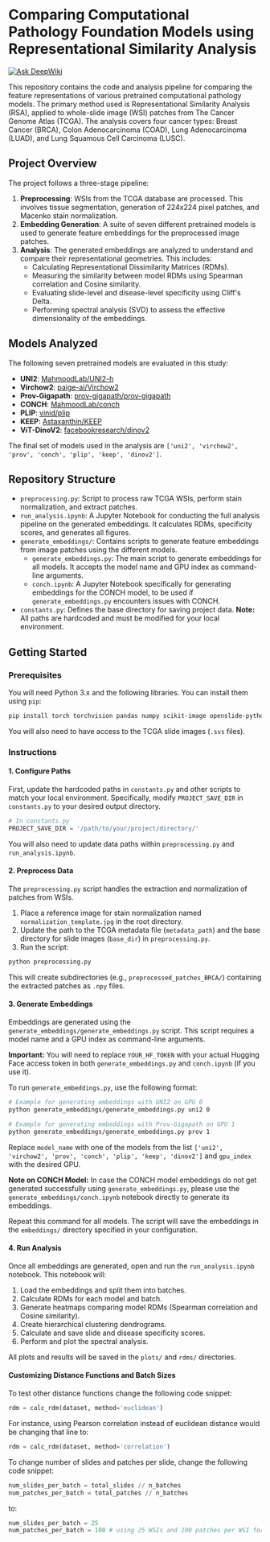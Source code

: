 # Comparing Computational Pathology Foundation Models using Representational Similarity Analysis

[![Ask DeepWiki](https://devin.ai/assets/askdeepwiki.png)](https://deepwiki.com/vmath20/IsoPathUpdated)

This repository contains the code and analysis pipeline for comparing the feature representations of various pretrained computational pathology models. The primary method used is Representational Similarity Analysis (RSA), applied to whole-slide image (WSI) patches from The Cancer Genome Atlas (TCGA). The analysis covers four cancer types: Breast Cancer (BRCA), Colon Adenocarcinoma (COAD), Lung Adenocarcinoma (LUAD), and Lung Squamous Cell Carcinoma (LUSC).

## Project Overview

The project follows a three-stage pipeline:

1.  **Preprocessing**: WSIs from the TCGA database are processed. This involves tissue segmentation, generation of 224x224 pixel patches, and Macenko stain normalization.
2.  **Embedding Generation**: A suite of seven different pretrained models is used to generate feature embeddings for the preprocessed image patches.
3.  **Analysis**: The generated embeddings are analyzed to understand and compare their representational geometries. This includes:
    *   Calculating Representational Dissimilarity Matrices (RDMs).
    *   Measuring the similarity between model RDMs using Spearman correlation and Cosine similarity.
    *   Evaluating slide-level and disease-level specificity using Cliff's Delta.
    *   Performing spectral analysis (SVD) to assess the effective dimensionality of the embeddings.

## Models Analyzed

The following seven pretrained models are evaluated in this study:

*   **UNI2**: [MahmoodLab/UNI2-h](https://huggingface.co/MahmoodLab/UNI2-h)
*   **Virchow2**: [paige-ai/Virchow2](https://huggingface.co/paige-ai/Virchow2)
*   **Prov-Gigapath**: [prov-gigapath/prov-gigapath](https://huggingface.co/prov-gigapath/prov-gigapath)
*   **CONCH**: [MahmoodLab/conch](https://huggingface.co/MahmoodLab/conch)
*   **PLIP**: [vinid/plip](https://huggingface.co/vinid/plip)
*   **KEEP**: [Astaxanthin/KEEP](https://huggingface.co/Astaxanthin/KEEP)
*   **ViT-DinoV2**: [facebookresearch/dinov2](https://github.com/facebookresearch/dinov2)

The final set of models used in the analysis are `['uni2', 'virchow2', 'prov', 'conch', 'plip', 'keep', 'dinov2']`.

## Repository Structure

*   `preprocessing.py`: Script to process raw TCGA WSIs, perform stain normalization, and extract patches.
*   `run_analysis.ipynb`: A Jupyter Notebook for conducting the full analysis pipeline on the generated embeddings. It calculates RDMs, specificity scores, and generates all figures.
*   `generate_embeddings/`: Contains scripts to generate feature embeddings from image patches using the different models.
    *   `generate_embeddings.py`: The main script to generate embeddings for all models. It accepts the model name and GPU index as command-line arguments.
    *   `conch.ipynb`: A Jupyter Notebook specifically for generating embeddings for the CONCH model, to be used if `generate_embeddings.py` encounters issues with CONCH.
*   `constants.py`: Defines the base directory for saving project data. **Note:** All paths are hardcoded and must be modified for your local environment.

## Getting Started

### Prerequisites

You will need Python 3.x and the following libraries. You can install them using `pip`:

```bash
pip install torch torchvision pandas numpy scikit-image openslide-python tiatoolbox rsatoolbox seaborn timm transformers huggingface_hub cliffs_delta
```

You will also need to have access to the TCGA slide images (`.svs` files).

### Instructions

#### 1. Configure Paths

First, update the hardcoded paths in `constants.py` and other scripts to match your local environment. Specifically, modify `PROJECT_SAVE_DIR` in `constants.py` to your desired output directory.

```python
# In constants.py
PROJECT_SAVE_DIR = '/path/to/your/project/directory/'
```

You will also need to update data paths within `preprocessing.py` and `run_analysis.ipynb`.

#### 2. Preprocess Data

The `preprocessing.py` script handles the extraction and normalization of patches from WSIs.

1.  Place a reference image for stain normalization named `normalization_template.jpg` in the root directory.
2.  Update the path to the TCGA metadata file (`metadata_path`) and the base directory for slide images (`base_dir`) in `preprocessing.py`.
3.  Run the script:

```bash
python preprocessing.py
```

This will create subdirectories (e.g., `preprocessed_patches_BRCA/`) containing the extracted patches as `.npy` files.

#### 3. Generate Embeddings

Embeddings are generated using the `generate_embeddings/generate_embeddings.py` script. This script requires a model name and a GPU index as command-line arguments.

**Important:** You will need to replace `YOUR_HF_TOKEN` with your actual Hugging Face access token in both `generate_embeddings.py` and `conch.ipynb` (if you use it).

To run `generate_embeddings.py`, use the following format:

```bash
# Example for generating embeddings with UNI2 on GPU 0
python generate_embeddings/generate_embeddings.py uni2 0

# Example for generating embeddings with Prov-Gigapath on GPU 1
python generate_embeddings/generate_embeddings.py prov 1
```

Replace `model_name` with one of the models from the list `['uni2', 'virchow2', 'prov', 'conch', 'plip', 'keep', 'dinov2']` and `gpu_index` with the desired GPU.

**Note on CONCH Model:** In case the CONCH model embeddings do not get generated successfully using `generate_embeddings.py`, please use the `generate_embeddings/conch.ipynb` notebook directly to generate its embeddings.

Repeat this command for all models. The script will save the embeddings in the `embeddings/` directory specified in your configuration.

#### 4. Run Analysis

Once all embeddings are generated, open and run the `run_analysis.ipynb` notebook. This notebook will:

1.  Load the embeddings and split them into batches.
2.  Calculate RDMs for each model and batch.
3.  Generate heatmaps comparing model RDMs (Spearman correlation and Cosine similarity).
4.  Create hierarchical clustering dendrograms.
5.  Calculate and save slide and disease specificity scores.
6.  Perform and plot the spectral analysis.

All plots and results will be saved in the `plots/` and `rdms/` directories.

#### Customizing Distance Functions and Batch Sizes

To test other distance functions change the following code snippet:

```python
rdm = calc_rdm(dataset, method='euclidean')
```

For instance, using Pearson correlation instead of euclidean distance would be changing that line to:

```python
rdm = calc_rdm(dataset, method='correlation')
```

To change number of slides and patches per slide, change the following code snippet:

```python
num_slides_per_batch = total_slides // n_batches
num_patches_per_batch = total_patches // n_batches
```

to:

```python
num_slides_per_batch = 25
num_patches_per_batch = 100 # using 25 WSIs and 100 patches per WSI for instance.
```
